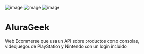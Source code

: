 ![image](https://user-images.githubusercontent.com/102260190/227736835-de878b47-0247-460a-a111-b5e50704d415.png)
![image](https://user-images.githubusercontent.com/102260190/227736855-e9699bcc-33ba-4d41-9c58-9a89a0f1ff70.png)
![image](https://user-images.githubusercontent.com/102260190/227736879-900363c3-50a3-4725-a711-7ee2642363a4.png)


# AluraGeek

Web Ecommerse que usa un API sobre productos como consolas, videojuegos de PlayStation y Nintendo con un login incluido
